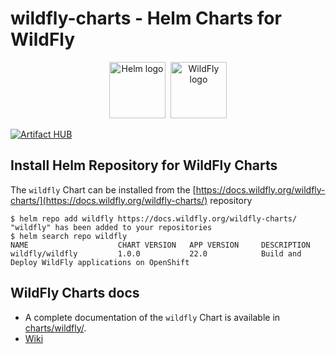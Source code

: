 # wildfly-charts - Helm Charts for WildFly

<p align="center">
  <a href="https://helm.sh"><img src="https://helm.sh/img/helm.svg" alt="Helm logo" title="WildFly" height="90"/></a>&nbsp;
  <a href="https://wildfly.org/"><img src="https://design.jboss.org/wildfly/logo/final/wildfly_logo.svg" alt="WildFly logo" title="WildFly" height="90"/></a>
</p>

[![Artifact HUB](https://img.shields.io/endpoint?url=https://artifacthub.io/badge/repository/wildfly)](https://artifacthub.io/packages/helm/wildfly/wildfly)

## Install Helm Repository for WildFly Charts

The `wildfly` Chart can be installed from the [https://docs.wildfly.org/wildfly-charts/](https://docs.wildfly.org/wildfly-charts/) repository

```
$ helm repo add wildfly https://docs.wildfly.org/wildfly-charts/
"wildfly" has been added to your repositories
$ helm search repo wildfly
NAME                    CHART VERSION   APP VERSION     DESCRIPTION
wildfly/wildfly         1.0.0           22.0            Build and Deploy WildFly applications on OpenShift
````

## WildFly Charts docs

* A complete documentation of the `wildfly` Chart is available in [charts/wildfly/](./charts/wildfly/README.md).
* [Wiki](https://github.com/wildfly/wildfly-charts/wiki)
